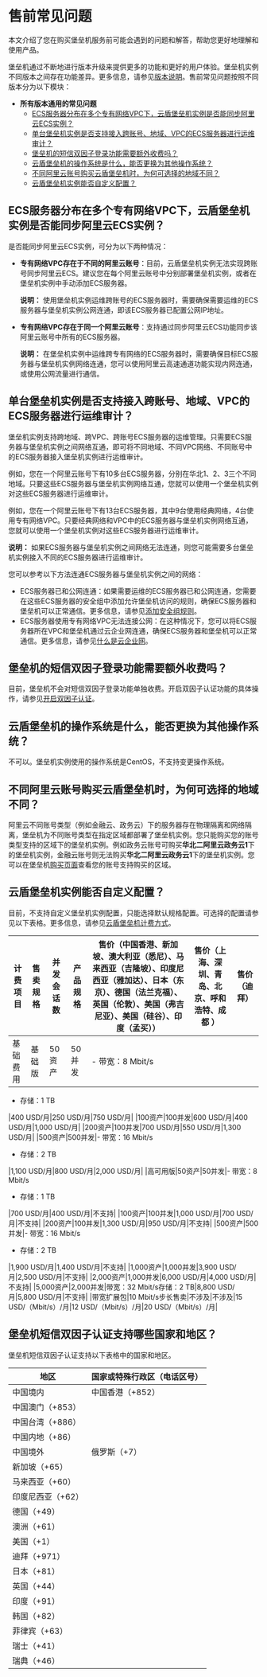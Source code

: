 # 售前常见问题

本文介绍了您在购买堡垒机服务前可能会遇到的问题和解答，帮助您更好地理解和使用产品。

堡垒机通过不断地进行版本升级来提供更多的功能和更好的用户体验。堡垒机实例不同版本之间存在功能差异。更多信息，请参见[版本说明](/intl.zh-CN/版本升级指导/版本说明.md)。售前常见问题按照不同版本分为以下模块：

-   **所有版本通用的常见问题**
    -   [ECS服务器分布在多个专有网络VPC下，云盾堡垒机实例是否能同步阿里云ECS实例？](#section_uh3_qy4_ydb)
    -   [单台堡垒机实例是否支持接入跨账号、地域、VPC的ECS服务器进行运维审计？](#section_gpt_4y4_ydb)
    -   [堡垒机的短信双因子登录功能需要额外收费吗？](#section_rtp_my4_ydb)
    -   [云盾堡垒机的操作系统是什么，能否更换为其他操作系统？](#section_egv_ly4_ydb)
    -   [不同阿里云账号购买云盾堡垒机时，为何可选择的地域不同？](#section_w5r_jy4_ydb)
    -   [云盾堡垒机实例能否自定义配置？](#section_c1n_hy4_ydb)

## ECS服务器分布在多个专有网络VPC下，云盾堡垒机实例是否能同步阿里云ECS实例？

是否能同步阿里云ECS实例，可分为以下两种情况：

-   **专有网络VPC存在于不同的阿里云账号**：目前，云盾堡垒机实例无法实现跨账号同步阿里云ECS。建议您在每个阿里云账号中分别部署堡垒机实例，或者在堡垒机实例中手动添加ECS服务器。

    **说明：** 使用堡垒机实例运维跨账号的ECS服务器时，需要确保需要运维的ECS服务器与堡垒机实例公网连通，即该ECS服务器已配置公网IP地址。

-   **专有网络VPC存在于同一个阿里云账号**：支持通过同步阿里云ECS功能同步该阿里云账号中所有的ECS服务器。

    **说明：** 在堡垒机实例中运维跨专有网络的ECS服务器时，需要确保目标ECS服务器与堡垒机实例网络连通，您可以使用阿里云高速通道功能实现内网连通，或使用公网流量进行通信。


## 单台堡垒机实例是否支持接入跨账号、地域、VPC的ECS服务器进行运维审计？

堡垒机实例支持跨地域、跨VPC、跨账号ECS服务器的运维管理。只需要ECS服务器与堡垒机实例之间网络互通，即可将不同地域、不同VPC网络、不同账号中的ECS服务器接入堡垒机实例进行运维审计。

例如，您在一个阿里云账号下有10多台ECS服务器，分别在华北1、2、3三个不同地域。只要这些ECS服务器与堡垒机实例网络互通，您就可以使用一个堡垒机实例对这些ECS服务器进行运维审计。

例如，您在一个阿里云账号下有13台ECS服务器，其中9台使用经典网络，4台使用专有网络VPC。只要经典网络和VPC中的ECS服务器与堡垒机实例网络互通，您就可以使用一个堡垒机实例对这些ECS服务器进行运维审计。

**说明：** 如果ECS服务器与堡垒机实例之间网络无法连通，则您可能需要多台堡垒机实例接入不同的ECS服务器进行运维审计。

您可以参考以下方法连通ECS服务器与堡垒机实例之间的网络：

-   ECS服务器已和公网连通：如果需要运维的ECS服务器已和公网连通，您需要在这些ECS服务器的安全组中添加允许堡垒机访问的规则，确保ECS服务器和堡垒机可以正常通信。更多信息，请参见[添加安全组规则](/intl.zh-CN/安全/安全组/添加安全组规则.md)。
-   ECS服务器使用专有网络VPC无法连接公网：在这种情况下，您可以将ECS服务器所在VPC和堡垒机通过云企业网连通，确保ECS服务器和堡垒机可以正常通信。更多信息，请参见[什么是云企业网]()。

## 堡垒机的短信双因子登录功能需要额外收费吗？

目前，堡垒机不会对短信双因子登录功能单独收费。开启双因子认证功能的具体操作，请参见[开启双因子认证](/intl.zh-CN/用户指南（V3.2版本）/管理员手册/认证设置/开启双因子认证.md)。

## 云盾堡垒机的操作系统是什么，能否更换为其他操作系统？

不可以。堡垒机实例使用的操作系统是CentOS，不支持变更操作系统。

## 不同阿里云账号购买云盾堡垒机时，为何可选择的地域不同？

阿里云不同账号类型（例如金融云、政务云）下的服务器存在物理隔离和网络隔离，堡垒机为不同账号类型在指定区域都部署了堡垒机实例。您只能购买您的账号类型支持的区域下的堡垒机实例。例如政务云账号可购买**华北二阿里云政务云1**下的堡垒机实例，金融云账号则无法购买**华北二阿里云政务云1**下的堡垒机实例。您可以在堡垒机[购买页面](https://common-buy.aliyun.com/)查看您的账号支持购买的区域。

## 云盾堡垒机实例能否自定义配置？

目前，不支持自定义堡垒机实例配置，只能选择默认规格配置。可选择的配置请参见以下表格。更多信息，请参见[云盾堡垒机计费方式](/intl.zh-CN/产品计费/计费方式.md)。

|计费项目|售卖规格|并发会话数|产品规格|售价（中国香港、新加坡、澳大利亚（悉尼）、马来西亚（吉隆坡）、印度尼西亚（雅加达）、日本（东京）、德国（法兰克福）、英国（伦敦）、美国（弗吉尼亚）、美国（硅谷）、印度（孟买））|售价（上海、深圳、青岛、北京、呼和浩特、成都 ）|售价（迪拜）|
|----|----|-----|----|----------------------------------------------------------------------------------------|------------------------|------|
|基础费用|基础版|50资产|50并发|-   带宽：8 Mbit/s
-   存储：1 TB

|400 USD/月|250 USD/月|750 USD/月|
|100资产|100并发|600 USD/月|400 USD/月|1,000 USD/月|
|200资产|100并发|700 USD/月|550 USD/月|1,300 USD/月|
|500资产|500并发|-   带宽：16 Mbit/s
-   存储：2 TB

|1,100 USD/月|800 USD/月|2,000 USD/月|
|高可用版|50资产|50并发|-   带宽：8 Mbit/s
-   存储：1 TB

|700 USD/月|400 USD/月|不支持|
|100资产|100并发|1,000 USD/月|700 USD/月|不支持|
|200资产|100并发|1,300 USD/月|950 USD/月|不支持|
|500资产|500并发|-   带宽：16 Mbit/s
-   存储：2 TB

|1,900 USD/月|1,400 USD/月|不支持|
|1,000资产|1,000并发|3,900 USD/月|2,500 USD/月|不支持|
|2,000资产|1,000并发|6,000 USD/月|4,000 USD/月|不支持|
|5,000资产|2,000并发|带宽：32 Mbit/s存储：2 TB|8,800 USD/月|5,800 USD/月|不支持|
|带宽扩展包|10 Mbit/s步长售卖|不涉及|不涉及|15 USD/（Mbit/s）/月|12 USD/（Mbit/s）/月|20 USD/（Mbit/s）/月|

## 堡垒机短信双因子认证支持哪些国家和地区？

堡垒机短信双因子认证支持以下表格中的国家和地区。

|地区|国家或特殊行政区（电话区号）|
|--|--------------|
|中国境内|中国香港（+852）|
|中国澳门（+853）|
|中国台湾（+886）|
|中国内地（+86）|
|中国境外|俄罗斯（+7）|
|新加坡（+65）|
|马来西亚（+60）|
|印度尼西亚（+62）|
|德国（+49）|
|澳洲（+61）|
|美国（+1）|
|迪拜（+971）|
|日本（+81）|
|英国（+44）|
|印度（+91）|
|韩国（+82）|
|菲律宾（+63）|
|瑞士（+41）|
|瑞典（+46）|

